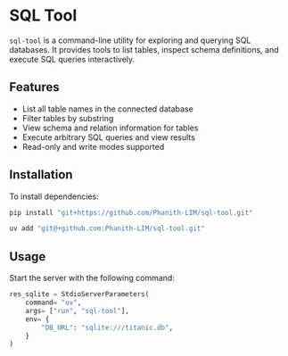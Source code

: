 # SQL Tool

`sql-tool` is a command-line utility for exploring and querying SQL databases. It provides tools to list tables, inspect schema definitions, and execute SQL queries interactively.

## Features

- List all table names in the connected database
- Filter tables by substring
- View schema and relation information for tables
- Execute arbitrary SQL queries and view results
- Read-only and write modes supported

## Installation
To install dependencies:

```sh
pip install "git+https://github.com/Phanith-LIM/sql-tool.git"
```
```sh
uv add "git@+github.com:Phanith-LIM/sql-tool.git"
```
## Usage
Start the server with the following command:
```python
res_sqlite = StdioServerParameters(
    command= "uv",
	args= ["run", "sql-tool"],
    env= {
        "DB_URL": "sqlite:///titanic.db",
    }
)
```
